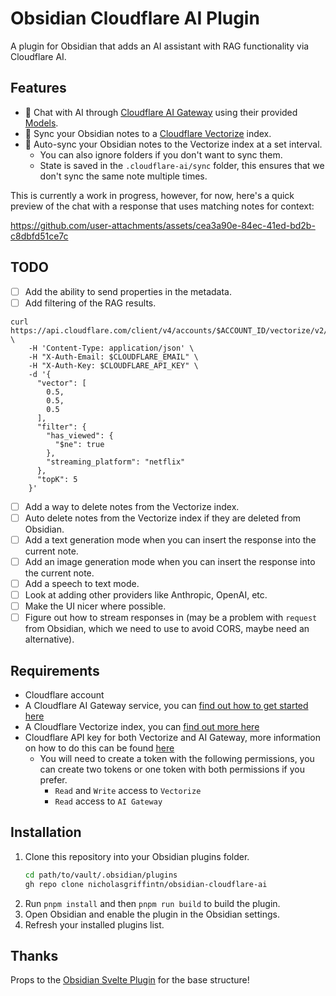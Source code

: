 # Obsidian Cloudflare AI Plugin

A plugin for Obsidian that adds an AI assistant with RAG functionality via Cloudflare AI.

## Features

- 🤖 Chat with AI through [Cloudflare AI Gateway](https://developers.cloudflare.com/ai-gateway/) using their provided [Models](https://developers.cloudflare.com/workers-ai/models/).
- 📝 Sync your Obsidian notes to a [Cloudflare Vectorize](https://developers.cloudflare.com/vectorize/) index.
- 🔄 Auto-sync your Obsidian notes to the Vectorize index at a set interval.
  - You can also ignore folders if you don't want to sync them.
  - State is saved in the `.cloudflare-ai/sync` folder, this ensures that we don't sync the same note multiple times.

This is currently a work in progress, however, for now, here's a quick preview of the chat with a response that uses matching notes for context:

https://github.com/user-attachments/assets/cea3a90e-84ec-41ed-bd2b-c8dbfd51ce7c

## TODO

- [ ] Add the ability to send properties in the metadata.
- [ ] Add filtering of the RAG results.
```
curl https://api.cloudflare.com/client/v4/accounts/$ACCOUNT_ID/vectorize/v2/indexes/$INDEX_NAME/query \
    -H 'Content-Type: application/json' \
    -H "X-Auth-Email: $CLOUDFLARE_EMAIL" \
    -H "X-Auth-Key: $CLOUDFLARE_API_KEY" \
    -d '{
      "vector": [
        0.5,
        0.5,
        0.5
      ],
      "filter": {
        "has_viewed": {
          "$ne": true
        },
        "streaming_platform": "netflix"
      },
      "topK": 5
    }'
```
- [ ] Add a way to delete notes from the Vectorize index.
- [ ] Auto delete notes from the Vectorize index if they are deleted from Obsidian.
- [ ] Add a text generation mode when you can insert the response into the current note.
- [ ] Add an image generation mode when you can insert the response into the current note.
- [ ] Add a speech to text mode.
- [ ] Look at adding other providers like Anthropic, OpenAI, etc.
- [ ] Make the UI nicer where possible.
- [ ] Figure out how to stream responses in (may be a problem with `request` from Obsidian, which we need to use to avoid CORS, maybe need an alternative).

## Requirements

- Cloudflare account
- A Cloudflare AI Gateway service, you can [find out how to get started here](https://developers.cloudflare.com/ai-gateway/get-started/)
- A Cloudflare Vectorize index, you can [find out more here](https://developers.cloudflare.com/vectorize/get-started/)
- Cloudflare API key for both Vectorize and AI Gateway, more information on how to do this can be found [here](https://developers.cloudflare.com/fundamentals/api/get-started/create-token/)
    - You will need to create a token with the following permissions, you can create two tokens or one token with both permissions if you prefer.
        - `Read` and `Write` access to `Vectorize`
        - `Read` access to `AI Gateway`

## Installation

1. Clone this repository into your Obsidian plugins folder.
    ```bash
    cd path/to/vault/.obsidian/plugins
    gh repo clone nicholasgriffintn/obsidian-cloudflare-ai
    ```
2. Run `pnpm install` and then `pnpm run build` to build the plugin.
3. Open Obsidian and enable the plugin in the Obsidian settings.
4. Refresh your installed plugins list.

## Thanks

Props to the [Obsidian Svelte Plugin](https://github.com/emilio-toledo/obsidian-svelte-plugin) for the base structure!
